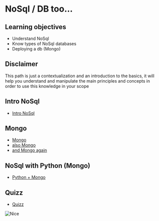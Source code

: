 # NoSql / DB too...

## Learning objectives

* Understand NoSql
* Know types of NoSql databases
* Deploying a db (Mongo)

## Disclaimer

This path is just a contextualization and an introduction to the basics, it will help you understand and manipulate the main principles and concepts in order to use this knowledge in your scope

## Intro NoSql

- [Intro NoSql](https://openclassrooms.com/en/courses/5671741-design-the-logical-model-of-your-relational-database/6255746-compare-relational-and-nosql-databases)

## Mongo

- [Mongo](https://www.mongodb.com/docs/atlas/getting-started/)
- [also Mongo](https://www.udemy.com/course/mongodb-essentials/)
- [and Mongo again](https://www.udemy.com/course/learn-mongodb-the-nosql-leader-with-clarity-and-confidence/)


## NoSql with Python (Mongo)

- [Python + Mongo](https://www.w3schools.com/python/python_mongodb_getstarted.asp)

## Quizz

- [Quizz](https://quizizz.com/admin/quiz/5f9ed6a4f48638001b009178/nosql-databases)

![Nice](https://media.giphy.com/media/2fQ1Gq3KOpvNs4NTmu/giphy.gif)
